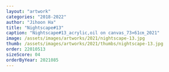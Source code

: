 ```yaml
---
layout: "artwork"
categories: "2018-2022"
author: "Jihoon Ha"
title: "Nightscape#13"
caption: "Nightscape#13_acrylic,oil on canvas_73×61㎝_2021"
image: /assets/images/artworks/2021/nightscape-13.jpg
thumb: /assets/images/artworks/2021/thumbs/nightscape-13.jpg
order: 22010513
sizeScore: 04
orderByYear: 2021085
---
```

